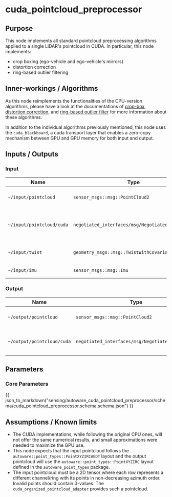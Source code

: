 # cuda_pointcloud_preprocessor

## Purpose

This node implements all standard pointcloud preprocessing algorithms applied to a single LiDAR's pointcloud in CUDA.
In particular, this node implements:

- crop boxing (ego-vehicle and ego-vehicle's mirrors)
- distortion correction
- ring-based outlier filtering

## Inner-workings / Algorithms

As this node reimplements the functionalities of the CPU-version algorithms, please have a look at the documentations of [crop-box](../../autoware_pointcloud_preprocessor/docs/crop-box-filter.md), [distortion correction](../../autoware_pointcloud_preprocessor/docs/distortion-corrector.md), and [ring-based outlier filter](../../autoware_pointcloud_preprocessor/docs/ring-outlier-filter.md) for more information about these algorithms.

In addition to the individual algorithms previously mentioned, this node uses the `cuda_blackboard`, a cuda transport layer that enables a zero-copy mechanism between GPU and GPU memory for both input and output.

## Inputs / Outputs

### Input

| Name                      | Type                                             | Description                               |
| ------------------------- | ------------------------------------------------ | ----------------------------------------- |
| `~/input/pointcloud`      | `sensor_msgs::msg::PointCloud2`                  | Input pointcloud's topic.                 |
| `~/input/pointcloud/cuda` | `negotiated_interfaces/msg/NegotiatedTopicsInfo` | Input pointcloud's type negotiation topic |
| `~/input/twist`           | `geometry_msgs::msg::TwistWithCovarianceStamped` | Topic of the twist information.           |
| `~/input/imu`             | `sensor_msgs::msg::Imu`                          | Topic of the IMU data.                    |

### Output

| Name                       | Type                                             | Description                              |
| -------------------------- | ------------------------------------------------ | ---------------------------------------- |
| `~/output/pointcloud`      | `sensor_msgs::msg::PointCloud2`                  | Processed pointcloud's topic             |
| `~/output/pointcloud/cuda` | `negotiated_interfaces/msg/NegotiatedTopicsInfo` | Processed pointcloud's negotiation topic |

## Parameters

### Core Parameters

{{ json_to_markdown("sensing/autoware_cuda_pointcloud_preprocessor/schema/cuda_pointcloud_preprocessor.schema.schema.json") }}

## Assumptions / Known limits

- The CUDA implementations, while following the original CPU ones, will not offer the same numerical results, and small approximations were needed to maximize the GPU use.
- This node expects that the input pointcloud follows the `autoware::point_types::PointXYZIRCAEDT` layout and the output pointcloud will use the `autoware::point_types::PointXYZIRC` layout defined in the `autoware_point_types` package.
- The input pointcloud must be a 2D tensor where each row represents a different channel/ring with its points in non-decreasing azimuth order. Invalid points should contain 0-values. The `cuda_organized_pointcloud_adapter` provides such a pointcloud.
